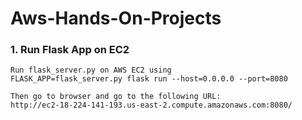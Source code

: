 # Aws-Hands-On-Projects
### 1. Run Flask App on EC2
    Run flask_server.py on AWS EC2 using
    FLASK_APP=flask_server.py flask run --host=0.0.0.0 --port=8080
    
    Then go to browser and go to the following URL:
    http://ec2-18-224-141-193.us-east-2.compute.amazonaws.com:8080/
